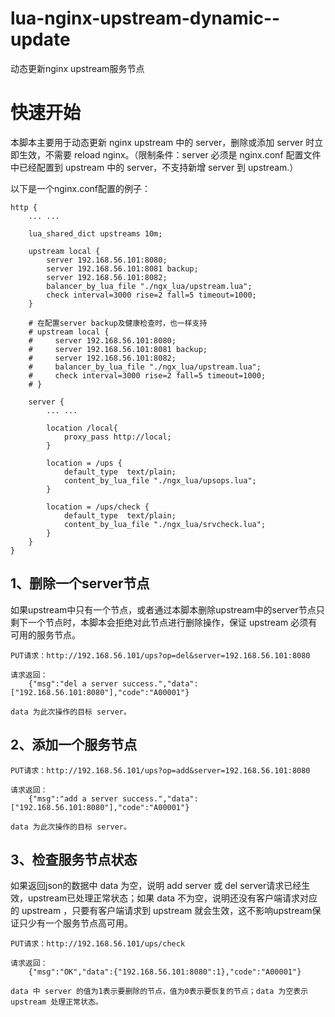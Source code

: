 # lua-nginx-upstream-dynamic--update
动态更新nginx upstream服务节点


# 快速开始

本脚本主要用于动态更新 nginx upstream 中的 server，删除或添加 server 时立即生效，不需要 reload nginx。（限制条件：server 必须是 nginx.conf 配置文件中已经配置到 upstream 中的 server，不支持新增 server 到 upstream.）


以下是一个nginx.conf配置的例子：

    http {
        ... ...

        lua_shared_dict upstreams 10m;

        upstream local {
            server 192.168.56.101:8080;
            server 192.168.56.101:8081 backup;
            server 192.168.56.101:8082;
            balancer_by_lua_file "./ngx_lua/upstream.lua";
            check interval=3000 rise=2 fall=5 timeout=1000;
        }

        # 在配置server backup及健康检查时，也一样支持
        # upstream local {
        #     server 192.168.56.101:8080;
        #     server 192.168.56.101:8081 backup;
        #     server 192.168.56.101:8082;
        #     balancer_by_lua_file "./ngx_lua/upstream.lua";
        #     check interval=3000 rise=2 fall=5 timeout=1000;
        # }

        server {
            ... ...

            location /local{
                proxy_pass http://local;
            }

            location = /ups {
                default_type  text/plain;
                content_by_lua_file "./ngx_lua/upsops.lua";
            }

            location = /ups/check {
                default_type  text/plain;
                content_by_lua_file "./ngx_lua/srvcheck.lua";
            }
        }
    }


## 1、删除一个server节点 

如果upstream中只有一个节点，或者通过本脚本删除upstream中的server节点只剩下一个节点时，本脚本会拒绝对此节点进行删除操作，保证 upstream 必须有可用的服务节点。

    PUT请求：http://192.168.56.101/ups?op=del&server=192.168.56.101:8080

    请求返回：
        {"msg":"del a server success.","data":["192.168.56.101:8080"],"code":"A00001"}

    data 为此次操作的目标 server。


## 2、添加一个服务节点

    PUT请求：http://192.168.56.101/ups?op=add&server=192.168.56.101:8080

    请求返回：
        {"msg":"add a server success.","data":["192.168.56.101:8080"],"code":"A00001"}

    data 为此次操作的目标 server。


## 3、检查服务节点状态
如果返回json的数据中 data 为空，说明 add server 或 del server请求已经生效，upstream已处理正常状态；如果 data 不为空，说明还没有客户端请求对应的 upstream ，只要有客户端请求到 upstream 就会生效，这不影响upstream保证只少有一个服务节点高可用。

    PUT请求：http://192.168.56.101/ups/check

    请求返回：
        {"msg":"OK","data":{"192.168.56.101:8080":1},"code":"A00001"}

    data 中 server 的值为1表示要删除的节点，值为0表示要恢复的节点；data 为空表示 upstream 处理正常状态。
